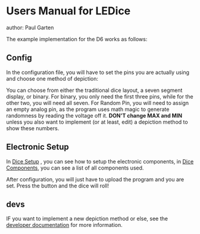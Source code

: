# Users Manual for LEDice

author: Paul Garten

The example implementation for the D6 works as follows:

## Config
In the configuration file, you will have to set the pins you are 
actually using and choose one method of depiction:

You can choose from either the traditional dice layout, a seven segment display, or binary.
For binary, you only need the first three pins, while for the other two, you will need all seven.
For Random Pin, you will need to assign an empty analog pin, as the program uses math magic 
to generate randomness by reading the voltage off it.
**DON'T change MAX and MIN** unless you also want to implement (or at least, edit) 
a depiction method to show these numbers.

## Electronic Setup
In [Dice Setup](https://github.com/Kraechtshammer/LEDice/blob/master/Dice%20Setup.PNG) , you can see how to setup the electronic components, 
in [Dice Components](https://github.com/Kraechtshammer/LEDice/blob/master/Dice_Components.csv), you can see a list of all components used.

After configuration, you will just have to upload the program and you are set.
Press the button and the dice will roll!

## devs
IF you want to implement a new depiction method or else, 
see the [developer documentation](https://github.com/Kraechtshammer/LEDice/blob/master/Dev_Documentation.md) for more information.